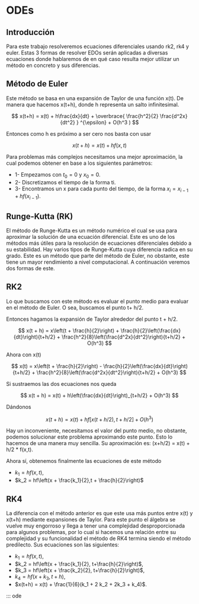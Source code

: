# ODEs
## Introducción
Para este trabajo resolveremos ecuaciones diferenciales usando rk2, rk4 y euler.
Estas 3 formas de resolver EDOs serán aplicadas a diversas ecuaciones donde hablaremos de en qué caso resulta mejor utilizar un método en concreto y sus diferencias.
 
## Método de Euler
Este método se basa en una expansión de Taylor de una función x(t). De manera que hacemos x(t+h), donde h representa un salto infinitesimal.
 
$$
x(t+h) = x(t) + h\frac{dx}{dt} + \overbrace{ \frac{h^2}{2} \frac{d^2x}{dt^2} } ^{\epsilon} + O(h^3 )
$$
 
Entonces como h es próximo a ser cero nos basta con usar
 
$$
x(t + h) = x(t) + hf(x,t)
$$
 
Para problemas más complejos necesitamos una mejor aproximación, la cual podemos obtener en base a los siguientes parámetros:
 
* 1- Empezamos con $t_{0}=0$ y $x_{0}=0$.
* 2- Discretizamos el tiempo de la forma ti.
* 3- Encontramos un x para cada punto del tiempo, de la forma $x_{i} = x_{i-1} + hf(x_{i-1})$.
 
## Runge-Kutta (RK)
El método de Runge-Kutta es un método numérico el cual se usa para aproximar la solución de una ecuación diferencial. Este es uno de los métodos más útiles para la resolución de ecuaciones diferenciales debido a su estabilidad. Hay varios tipos de Runge-Kutta cuya diferencia radica en su grado. Este es un método que parte del método de Euler, no obstante, este     tiene un mayor rendimiento a nivel computacional. A continuación veremos dos formas de este.
 
## RK2
Lo que buscamos con este método es evaluar el punto medio para evaluar en el método de Euler. O sea, buscamos el punto t+ h/2.

Entonces hagamos la expansión de Taylor alrededor del punto t + h/2.
 
$$
x(t + h) = x\left(t + \frac{h}{2}\right) + \frac{h}{2}\left(\frac{dx}{dt}\right){t+h/2} + \frac{h^2}{8}\left(\frac{d^2x}{dt^2}\right){t+h/2} + O(h^3)
$$
 
Ahora con x(t)
 
$$
x(t) = x\left(t + \frac{h}{2}\right) - \frac{h}{2}\left(\frac{dx}{dt}\right){t+h/2} + \frac{h^2}{8}\left(\frac{d^2x}{dt^2}\right){t+h/2} + O(h^3)
$$
 
Si sustraemos las dos ecuaciones nos queda

$$
x(t + h) = x(t) + h\left(\frac{dx}{dt}\right)_{t+h/2} + O(h^3)
$$

Dándonos
 
$$
x(t + h) = x(t) + hf[x(t + h/2), t + h/2] + O(h^3)
$$
 
Hay un inconveniente, necesitamos el valor del punto medio, no obstante, podemos solucionar este problema aproximando este punto. Esto lo hacemos de una manera muy sencilla. Su aproximación es: (x+h/2) = x(t) + h/2 * f(x,t).

Ahora sí, obtenemos finalmente las ecuaciones de este método
 
* $k_1 = hf(x,t),$
* $k_2 = hf\left(x + \frac{k_1}{2},t + \frac{h}{2}\right)$
 
## RK4

La diferencia con el método anterior es que este usa más puntos entre x(t) y x(t+h) mediante expansiones de Taylor. Para este punto el álgebra se vuelve muy engorroso y llega a tener una complejidad desproporcionada para algunos problemas, por lo cual si hacemos una relación entre su complejidad y su funcionalidad el método de RK4 termina siendo el método          predilecto.
Sus ecuaciones son las siguientes:

* $k_1 = hf(x, t)$,
* $k_2 = hf\left(x + \frac{k_1}{2}, t+\frac{h}{2}\right)$,
* $k_3 = hf\left(x + \frac{k_2}{2}, t+\frac{h}{2}\right)$,
* $k_4 = hf\left(x + k_3, t + h \right)$,
* $x(t+h) = x(t) + \frac{1}{6}(k_1 + 2 k_2 + 2k_3 + k_4)$.

::: ode

